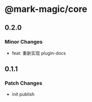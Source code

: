 # @mark-magic/core

## 0.2.0

### Minor Changes

- feat: 重新实现 plugin-docs

## 0.1.1

### Patch Changes

- init publish
